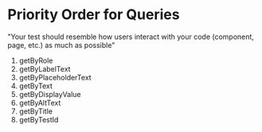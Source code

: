 # Priority Order for Queries

"Your test should resemble how users interact with your code (component, page,
etc.) as much as possible"

1. getByRole
2. getByLabelText
3. getByPlaceholderText
4. getByText
5. getByDisplayValue
6. getByAltText
7. getByTitle
8. getByTestId
